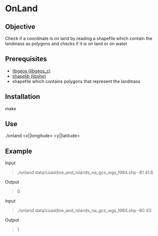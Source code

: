 OnLand
======

Objective
---------
Check if a coordinate is on land by reading a shapefile which contain the
landmass as polygons and checks if it is on land or on water

Prerequisites
-------------
- [libgeos (libgeos_c)](http://geos.osgeo.org)
- [shapelib (libshp)](http://shapelib.maptools.org)
- shapefile which contains polygons that represent the landmass

Installation
------------
make

Use
---
./onland <shapefile path> <x||longitude> <y||latitude>

Example
-------
Input
> ./onland data/coastline_and_islands_na_gcs_wgs_1984.shp -81 41.6

Output
> 0

Input
> ./onland data/coastline_and_islands_na_gcs_wgs_1984.shp -80 43

Output
> 1

